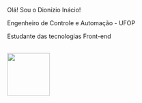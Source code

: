 <p>Olá! Sou o Dionízio Inácio!<p/>
<p>Engenheiro de Controle e Automação - UFOP<p/> 
<p>Estudante das tecnologias Front-end<p/> <br><img src="https://alonza.com.br/wp-content/uploads/2021/07/linguagens-front-end.png" width=100px/><br> 









